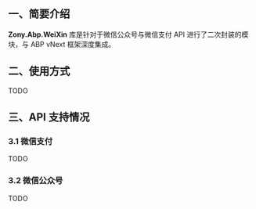 ## 一、简要介绍
**Zony.Abp.WeiXin** 库是针对于微信公众号与微信支付 API 进行了二次封装的模块，与 ABP vNext 框架深度集成。

## 二、使用方式
TODO

## 三、API 支持情况
### 3.1 微信支付
TODO

### 3.2 微信公众号
TODO
